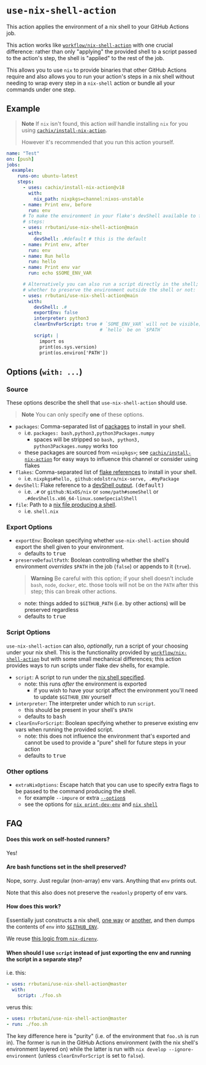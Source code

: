 # `use-nix-shell-action`

This action applies the environment of a nix shell to your GitHub Actions job.

This action works like [`workflow/nix-shell-action`](https://github.com/workflow/nix-shell-action) with one crucial difference: rather than only "applying" the provided shell to a script passed to the action's step, the shell is "applied" to the rest of the job.

This allows you to use `nix` to provide binaries that other GitHub Actions require and also allows you to run your action's steps in a nix shell without needing to wrap every step in a `nix-shell` action or bundle all your commands under one step.

## Example

> **Note**
> If `nix` isn't found, this action *will* handle installing `nix` for you using [`cachix/install-nix-action`](https://github.com/cachix/install-nix-action).
>
> However it's recommended that you run this action yourself.

```yaml
name: "Test"
on: [push]
jobs:
  example:
    runs-on: ubuntu-latest
    steps:
      - uses: cachix/install-nix-action@v18
        with:
          nix_path: nixpkgs=channel:nixos-unstable
      - name: Print env, before
        run: env
      # To make the environment in your flake's devShell available to future
      # steps:
      - uses: rrbutani/use-nix-shell-action@main
        with:
          devShell: .#default # this is the default
      - name: Print env, after
        run: env
      - name: Run hello
        run: hello
      - name: Print env var
        run: echo $SOME_ENV_VAR

      # Alternatively you can also run a script directly in the shell; choosing
      # whether to preserve the environment outside the shell or not:
      - uses: rrbutani/use-nix-shell-action@main
        with:
          devShell: .#
          exportEnv: false
          interpreter: python3
          clearEnvForScript: true # `SOME_ENV_VAR` will not be visible; nor will
                                  # `hello` be on `$PATH`
          script: |
            import os
            print(os.sys.version)
            print(os.environ['PATH'])
```

## Options (`with: ...`)

### Source

These options describe the shell that `use-nix-shell-action` should use.

> **Note**
> You can only specify **one** of these options.

  - `packages`: Comma-separated list of [packages](https://search.nixos.org/packages?) to install in your shell.
    + i.e. `packages: bash,python3,python3Packages.numpy`
      * spaces will be stripped so `bash, python3, python3Packages.numpy` works too
    + these packages are sourced from `<nixpkgs>`; see [`cachix/install-nix-action`](https://github.com/cachix/install-nix-action) for easy ways to influence this channel or consider using flakes
  - `flakes`: Comma-separated list of [flake references](https://nixos.org/manual/nix/stable/command-ref/new-cli/nix3-flake.html#flake-references) to install in your shell.
    + i.e. `nixpkgs#hello, github:edolstra/nix-serve, .#myPackage`
  - `devShell`: Flake reference to a [devShell output](https://nixos.wiki/wiki/Flakes). <kbd>(default)</kbd>
    + i.e. `.#` or `github:NixOS/nix` or `some/path#someShell` or `.#devShells.x86_64-linux.someSpecialShell`
  - `file`: Path to a [nix file producing a shell](https://nixos.wiki/wiki/Development_environment_with_nix-shell).
    + i.e. `shell.nix`

### Export Options

  - `exportEnv`: Boolean specifying whether `use-nix-shell-action` should export the shell given to your environment.
    + defaults to <kbd>true</kbd>
  - `preserveDefaultPath`: Boolean controlling whether the shell's environment *overrides* `$PATH` in the job (`false`) or appends to it (`true`).
    > **Warning**
    > Be careful with this option; if your shell doesn't include `bash`, `node`, `docker`, etc. those tools will not be on the `PATH` after this step; this can break other actions.
    + note: things added to `$GITHUB_PATH` (i.e. by other actions) will be preserved regardless
    + defaults to <kbd>true</kbd>

### Script Options

`use-nix-shell-action` can also, _optionally_, run a script of your choosing under your nix shell. This is the functionality provided by [`workflow/nix-shell-action`](https://github.com/workflow/nix-shell-action) but with some small mechanical differences; this action provides ways to run scripts under flake dev shells, for example.

  - `script`: A script to run under the [nix shell specified](#source).
    + note: this runs _after_ the environment is exported
      * if you wish to have your script affect the environment you'll need to update `$GITHUB_ENV` yourself
  - `interpreter`: The interpreter under which to run `script`.
    + this should be present in your shell's `$PATH`
    + defaults to <kbd>bash</kbd>
  - `clearEnvForScript`: Boolean specifying whether to preserve existing env vars when running the provided script.
    + note: this does not influence the environment that's exported and cannot be used to provide a "pure" shell for future steps in your action
    + defaults to <kbd>true</kbd>

### Other options

  - `extraNixOptions`: Escape hatch that you can use to specify extra flags to be passed to the command producing the shell.
    + for example `--impure` or extra [`--option`s](https://nixos.org/manual/nix/stable/command-ref/conf-file.html?highlight=nix.conf)
    + see the options for [`nix print-dev-env`](https://nixos.org/manual/nix/stable/command-ref/new-cli/nix3-print-dev-env.html#options) and [`nix shell`](https://nixos.org/manual/nix/stable/command-ref/new-cli/nix3-shell.html)

## FAQ

#### Does this work on self-hosted runners?

Yes!

#### Are bash functions set in the shell preserved?

Nope, sorry. Just regular (non-array) env vars. Anything that `env` prints out.

Note that this also does not preserve the `readonly` property of env vars.

#### How does this work?

Essentially just constructs a nix shell, [one way](https://nixos.org/manual/nix/stable/command-ref/new-cli/nix3-print-dev-env.html) or [another](https://nixos.org/manual/nix/stable/command-ref/new-cli/nix3-shell.html), and then dumps the contents of `env` into [`$GITHUB_ENV`](https://docs.github.com/en/actions/using-workflows/workflow-commands-for-github-actions#setting-an-environment-variable).

We reuse [this logic from `nix-direnv`](https://github.com/nix-community/nix-direnv/blob/75c74a090bf37f34cd92eeab7f22f17dc0fcd48f/direnvrc#L83-L126).

#### When should I use `script` instead of just exporting the env and running the script in a separate step?

i.e. this:
```yaml
- uses: rrbutani/use-nix-shell-action@master
  with:
    script: ./foo.sh
```

verus this:
```yaml
- uses: rrbutani/use-nix-shell-action@master
- run: ./foo.sh
```

The key difference here is "purity" (i.e. of the environment that `foo.sh` is run in). The former is run in the GitHub Actions environment (with the nix shell's environment layered on) while the latter is run with `nix develop --ignore-environment` (unless `clearEnvForScript` is set to `false`).
